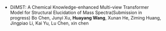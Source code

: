 - DilMST: A Chemical Knowledge-enhanced Multi-view Transformer Model for Structural Elucidation of Mass Spectra(Submission in progress)
Bo Chen, Junyi Xu, **Huayang Wang**, Xunan He, Ziming Huang, Jingpiao Li, Kai Yu, Lu Chen, xin chen

